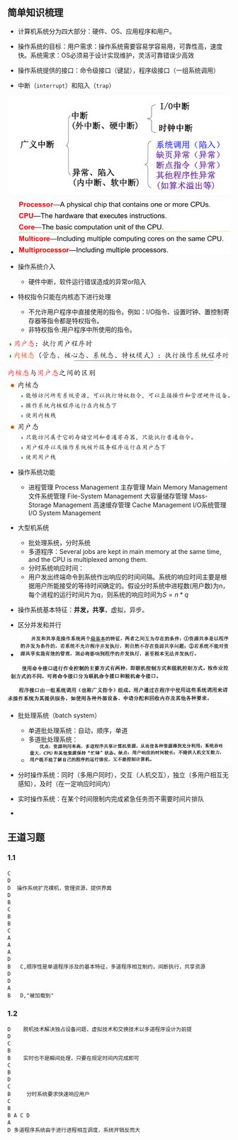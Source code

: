 ## 简单知识梳理

* 计算机系统分为四大部分：硬件、OS、应用程序和用户。

* 操作系统的目标：用户需求：操作系统需要容易学容易用，可靠性高，速度快。系统需求：OS必须易于设计实现维护，灵活可靠错误少高效
* 操作系统提供的接口：命令级接口（键鼠），程序级接口（一组系统调用）

* 中断（`interrupt`）和陷入（`trap`）

![image-20230214141428815](assets/ch1-导论/image-20230214141428815.png)

* ![image-20230214142024381](assets/ch1-导论/image-20230214142024381-16763556258401.png)

* 操作系统介入
  * 硬件中断，软件运行错误造成的异常or陷入

* 特权指令只能在内核态下进行处理
  * 不允许用户程序中直接使用的指令。例如：I/O指令、设置时钟、置控制寄存器等指令都是特权指令。
  * 非特权指令:用户程序中所使用的指令。

![image-20230214142758252](assets/ch1-导论/image-20230214142758252.png)

![image-20230214142814072](assets/ch1-导论/image-20230214142814072.png)

* 操作系统功能
  * 进程管理 Process Management
    主存管理 Main Memory Management
    文件系统管理 File-System Management
    大容量储存管理 Mass-Storage Management
    高速缓存管理 Cache Management
    I/O系统管理 I/O System Management

* 大型机系统
  * 批处理系统，分时系统
  * 多道程序：Several jobs are kept in main memory at the same time, and the CPU is multiplexed among them.
  * 分时系统响应时间：
  * 用户发出终端命令到系统作出响应的时间间隔。系统的响应时间主要是根据用户所能接受的等待时间确定的。假设分时系统中进程数(用户数)为n，每个进程的运行时间片为q，则系统的响应时间为$S = n * q$





* 操作系统基本特征：**并发，共享**，虚拟，异步。

* 区分并发和并行
* ![image-20230214145548751](assets/ch1-导论/image-20230214145548751.png)

![image-20230214150208349](assets/ch1-导论/image-20230214150208349.png)

![image-20230214150221288](assets/ch1-导论/image-20230214150221288.png)



* 批处理系统（batch system）
  * 单道批处理系统：自动，顺序，单道
  * 多道批处理系统：
  * ![image-20230214151421576](assets/ch1-导论/image-20230214151421576.png)
* 分时操作系统：同时（多用户同时），交互（人机交互），独立（多用户相互无感知），及时（在一定响应时间内）

* 实时操作系统：在某个时间限制内完成紧急任务而不需要时间片排队
* 

## 王道习题

### 1.1

```
C
D
D  操作系统扩充裸机，管理资源，提供界面
D
B
C
B
B
C
A
A
A
D
B   C,顺序性是单道程序涉及的基本特征，多道程序相互制约，间断执行，共享资源
D
D
A
B   D,"被加载到"
```

### 1.2

```
D    脱机技术解决独占设备问题，虚拟技术和交换技术以多道程序设计为前提
D
C
B
B    实时也不是瞬间处理，只要在规定时间内完成即可
C
B
D
C
B     分时系统要求快速响应用户
C
B
B A C D
A
D 多道程序系统由于进行进程相互调度，系统开销反而大



```

